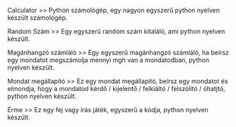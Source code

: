 Calculator >> Python számológép, egy nagyon egyszerű python nyelven készült számológép.

Random Szám >> Egy egyszerű random szám kitaláló, ami python nyelven készült.

Magánhangzó számláló >> Egy egyszerű magánhangzó számláló, ha beírsz egy mondatot megszámolja mennyi mgh van a mondatodban, python nyelven készült.

Mondat megállapító >> Ez egy mondat megállapító, beírsz egy mondatot és elmondja, hogy a mondatod kérdő / kijelentő / felkiáltó / felszólító / óhatjtó, python nyelven készült.

Érme >> Ez egy fej vagy írás játék, egyszerű a kódja, python nyelven készült.

